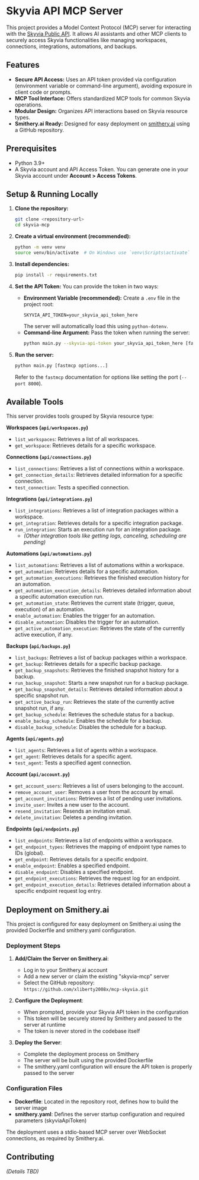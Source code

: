 # Skyvia API MCP Server

This project provides a Model Context Protocol (MCP) server for interacting with the [Skyvia Public API](https://skyvia.com/dev-center/rest-api-reference). It allows AI assistants and other MCP clients to securely access Skyvia functionalities like managing workspaces, connections, integrations, automations, and backups.

## Features

-   **Secure API Access:** Uses an API token provided via configuration (environment variable or command-line argument), avoiding exposure in client code or prompts.
-   **MCP Tool Interface:** Offers standardized MCP tools for common Skyvia operations.
-   **Modular Design:** Organizes API interactions based on Skyvia resource types.
-   **Smithery.ai Ready:** Designed for easy deployment on [smithery.ai](https://smithery.ai/) using a GitHub repository.

## Prerequisites

-   Python 3.9+
-   A Skyvia account and API Access Token. You can generate one in your Skyvia account under **Account > Access Tokens**.

## Setup & Running Locally

1.  **Clone the repository:**
    ```bash
    git clone <repository-url>
    cd skyvia-mcp
    ```

2.  **Create a virtual environment (recommended):**
    ```bash
    python -m venv venv
    source venv/bin/activate  # On Windows use `venv\Scripts\activate`
    ```

3.  **Install dependencies:**
    ```bash
    pip install -r requirements.txt
    ```

4.  **Set the API Token:**
    You can provide the token in two ways:
    *   **Environment Variable (recommended):** Create a `.env` file in the project root:
        ```
        SKYVIA_API_TOKEN=your_skyvia_api_token_here
        ```
        The server will automatically load this using `python-dotenv`.
    *   **Command-line Argument:** Pass the token when running the server:
        ```bash
        python main.py --skyvia-api-token your_skyvia_api_token_here [fastmcp options...]
        ```

5.  **Run the server:**
    ```bash
    python main.py [fastmcp options...]
    ```
    Refer to the `fastmcp` documentation for options like setting the port (`--port 8000`).

## Available Tools

This server provides tools grouped by Skyvia resource type:

**Workspaces (`api/workspaces.py`)**
-   `list_workspaces`: Retrieves a list of all workspaces.
-   `get_workspace`: Retrieves details for a specific workspace.

**Connections (`api/connections.py`)**
-   `list_connections`: Retrieves a list of connections within a workspace.
-   `get_connection_details`: Retrieves detailed information for a specific connection.
-   `test_connection`: Tests a specified connection.

**Integrations (`api/integrations.py`)**
-   `list_integrations`: Retrieves a list of integration packages within a workspace.
-   `get_integration`: Retrieves details for a specific integration package.
-   `run_integration`: Starts an execution run for an integration package.
    *   *(Other integration tools like getting logs, canceling, scheduling are pending)*

**Automations (`api/automations.py`)**
-   `list_automations`: Retrieves a list of automations within a workspace.
-   `get_automation`: Retrieves details for a specific automation.
-   `get_automation_executions`: Retrieves the finished execution history for an automation.
-   `get_automation_execution_details`: Retrieves detailed information about a specific automation execution run.
-   `get_automation_state`: Retrieves the current state (trigger, queue, execution) of an automation.
-   `enable_automation`: Enables the trigger for an automation.
-   `disable_automation`: Disables the trigger for an automation.
-   `get_active_automation_execution`: Retrieves the state of the currently active execution, if any.

**Backups (`api/backups.py`)**
-   `list_backups`: Retrieves a list of backup packages within a workspace.
-   `get_backup`: Retrieves details for a specific backup package.
-   `get_backup_snapshots`: Retrieves the finished snapshot history for a backup.
-   `run_backup_snapshot`: Starts a new snapshot run for a backup package.
-   `get_backup_snapshot_details`: Retrieves detailed information about a specific snapshot run.
-   `get_active_backup_run`: Retrieves the state of the currently active snapshot run, if any.
-   `get_backup_schedule`: Retrieves the schedule status for a backup.
-   `enable_backup_schedule`: Enables the schedule for a backup.
-   `disable_backup_schedule`: Disables the schedule for a backup.

**Agents (`api/agents.py`)**
-   `list_agents`: Retrieves a list of agents within a workspace.
-   `get_agent`: Retrieves details for a specific agent.
-   `test_agent`: Tests a specified agent connection.

**Account (`api/account.py`)**
-   `get_account_users`: Retrieves a list of users belonging to the account.
-   `remove_account_user`: Removes a user from the account by email.
-   `get_account_invitations`: Retrieves a list of pending user invitations.
-   `invite_user`: Invites a new user to the account.
-   `resend_invitation`: Resends an invitation email.
-   `delete_invitation`: Deletes a pending invitation.

**Endpoints (`api/endpoints.py`)**
-   `list_endpoints`: Retrieves a list of endpoints within a workspace.
-   `get_endpoint_types`: Retrieves the mapping of endpoint type names to IDs (global).
-   `get_endpoint`: Retrieves details for a specific endpoint.
-   `enable_endpoint`: Enables a specified endpoint.
-   `disable_endpoint`: Disables a specified endpoint.
-   `get_endpoint_executions`: Retrieves the request log for an endpoint.
-   `get_endpoint_execution_details`: Retrieves detailed information about a specific endpoint request log entry.

## Deployment on Smithery.ai

This project is configured for easy deployment on Smithery.ai using the provided Dockerfile and smithery.yaml configuration.

### Deployment Steps

1. **Add/Claim the Server on Smithery.ai**:
   - Log in to your Smithery.ai account
   - Add a new server or claim the existing "skyvia-mcp" server
   - Select the GitHub repository: `https://github.com/xliberty2008x/mcp-skyvia.git`

2. **Configure the Deployment**:
   - When prompted, provide your Skyvia API token in the configuration
   - This token will be securely stored by Smithery and passed to the server at runtime
   - The token is never stored in the codebase itself

3. **Deploy the Server**:
   - Complete the deployment process on Smithery
   - The server will be built using the provided Dockerfile
   - The smithery.yaml configuration will ensure the API token is properly passed to the server

### Configuration Files

- **Dockerfile**: Located in the repository root, defines how to build the server image
- **smithery.yaml**: Defines the server startup configuration and required parameters (skyviaApiToken)

The deployment uses a stdio-based MCP server over WebSocket connections, as required by Smithery.ai.

## Contributing

*(Details TBD)*

